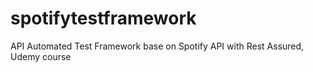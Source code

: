 # spotifytestframework
API Automated Test Framework base on Spotify API  with Rest Assured, Udemy course
